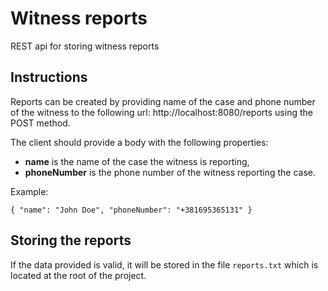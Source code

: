 # Witness reports

REST api for storing witness reports

## Instructions
Reports can be created by providing name of the case and phone number of the witness to the following url:
http://localhost:8080/reports using the POST method.

The client should provide a body with the following properties: 

- **name** is the name of the case the witness is reporting,
- **phoneNumber** is the phone number of the witness reporting the case.

Example:

`{
    "name": "John Doe",
    "phoneNumber": "+381695365131"
}`

## Storing the reports
If the data provided is valid, it will be stored in the file `reports.txt` which is located at the root of the project.
